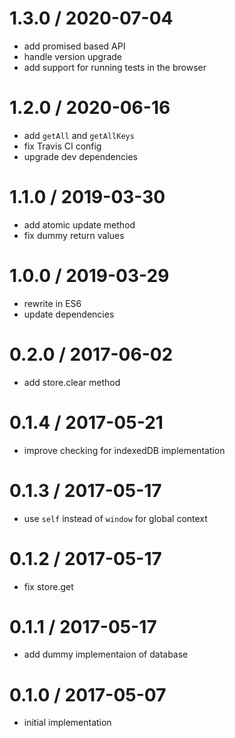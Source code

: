 
1.3.0 / 2020-07-04
==================

 * add promised based API
 * handle version upgrade
 * add support for running tests in the browser

1.2.0 / 2020-06-16
==================

 * add `getAll` and `getAllKeys`
 * fix Travis CI config
 * upgrade dev dependencies

1.1.0 / 2019-03-30
==================

 * add atomic update method
 * fix dummy return values

1.0.0 / 2019-03-29
==================

 * rewrite in ES6
 * update dependencies

0.2.0 / 2017-06-02
==================

 * add store.clear method

0.1.4 / 2017-05-21
==================

 * improve checking for indexedDB implementation

0.1.3 / 2017-05-17
==================

 * use `self` instead of `window` for global context

0.1.2 / 2017-05-17
==================

 * fix store.get

0.1.1 / 2017-05-17
==================

 * add dummy implementaion of database

0.1.0 / 2017-05-07
==================

 * initial implementation
